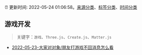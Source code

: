 :alarm_clock: 更新时间: 2022-05-24 01:06:58。[来源分类](../README.md)、[标签分类](../TAGS.md)、[时间分类](../TIMELINE.md)

## 游戏开发


> 关键字：`游戏`、`Three.js`、`Create.js`、`Matter.js`



- [2022-05-23-大家对对象/朋友打游戏不回消息怎么看](https://www.v2ex.com/t/854830) 